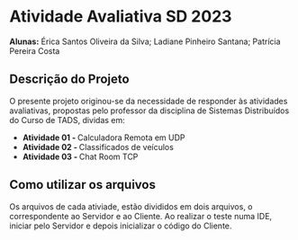 # Atividade Avaliativa SD 2023 
**Alunas:** Érica Santos Oliveira da Silva;
        Ladiane Pinheiro Santana;
        Patrícia Pereira Costa

## Descrição do Projeto
<p>O presente projeto originou-se da necessidade de responder às atividades avaliativas, propostas pelo professor da disciplina de Sistemas Distribuídos do Curso de TADS, dividas em:</p>
<ul>
    <li><strong> Atividade 01 - </strong>Calculadora Remota em UDP</li>
    <li><strong>Atividade 02 - </strong>Classificados de veículos</li>
    <li><strong>Atividade 03 - </strong>Chat Room TCP</li>
</ul>

## Como utilizar os arquivos
<p>Os arquivos de cada ativiade, estão divididos em dois arquivos, o correspondente ao Servidor e ao Cliente. Ao realizar o teste numa IDE, iniciar pelo Servidor e depois inicializar o código do Cliente.</p>
